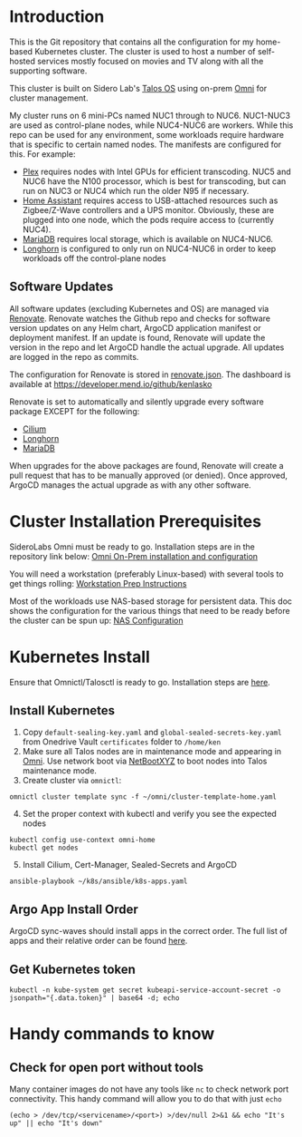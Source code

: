 # Introduction
This is the Git repository that contains all the configuration for my home-based Kubernetes cluster. The cluster is used to host a number of self-hosted services mostly focused on movies and TV along with all the supporting software.

This cluster is built on Sidero Lab's [Talos OS](https://github.com/siderolabs/talos) using on-prem [Omni](https://github.com/siderolabs/omni) for cluster management.

My cluster runs on 6 mini-PCs named NUC1 through to NUC6. NUC1-NUC3 are used as control-plane nodes, while NUC4-NUC6 are workers. While this repo can be used for any environment, some workloads require hardware that is specific to certain named nodes. The manifests are configured for this. For example:
* [Plex](/manifests/media-apps/plex) requires nodes with Intel GPUs for efficient transcoding. NUC5 and NUC6 have the N100 processor, which is best for transcoding, but can run on NUC3 or NUC4 which run the older N95 if necessary.
* [Home Assistant](/manifests/homeops/homeassist) requires access to USB-attached resources such as Zigbee/Z-Wave controllers and a UPS monitor. Obviously, these are plugged into one node, which the pods require access to (currently NUC4).
* [MariaDB](/manifests/database/mariadb) requires local storage, which is available on NUC4-NUC6.
* [Longhorn](/manifests/system/longhorn) is configured to only run on NUC4-NUC6 in order to keep workloads off the control-plane nodes

## Software Updates
All software updates (excluding Kubernetes and OS) are managed via [Renovate](https://github.com/renovatebot/renovate). Renovate watches the Github repo and checks for software version updates on any Helm chart, ArgoCD application manifest or deployment manifest. If an update is found, Renovate will update the version in the repo and let ArgoCD handle the actual upgrade. All updates are logged in the repo as commits.

The configuration for Renovate is stored in [renovate.json](/renovate.json). The dashboard is available at https://developer.mend.io/github/kenlasko

Renovate is set to automatically and silently upgrade every software package EXCEPT for the following:
* [Cilium](/manifests/network/cilium)
* [Longhorn](/manifests/system/longhorn)
* [MariaDB](/manifests/database/mariadb)

When upgrades for the above packages are found, Renovate will create a pull request that has to be manually approved (or denied). Once approved, ArgoCD manages the actual upgrade as with any other software.

# Cluster Installation Prerequisites
SideroLabs Omni must be ready to go. Installation steps are in the repository link below:
[Omni On-Prem installation and configuration](https://github.com/kenlasko/omni/)

You will need a workstation (preferably Linux-based) with several tools to get things rolling:
[Workstation Prep Instructions](/docs/WORKSTATION.md)

Most of the workloads use NAS-based storage for persistent data. This doc shows the configuration for the various things that need to be ready before the cluster can be spun up:
[NAS Configuration](/docs/NASCONFIG.md)

# Kubernetes Install
Ensure that Omnictl/Talosctl is ready to go. Installation steps are [here](https://github.com/kenlasko/omni/).

## Install Kubernetes
1. Copy `default-sealing-key.yaml` and `global-sealed-secrets-key.yaml` from Onedrive Vault `certificates` folder to `/home/ken`
2. Make sure all Talos nodes are in maintenance mode and appearing in [Omni](https://omni.ucdialplans.com). Use network boot via [NetBootXYZ](https://github.com/kenlasko/pxeboot/) to boot nodes into Talos maintenance mode.
3. Create cluster via `omnictl`:
```
omnictl cluster template sync -f ~/omni/cluster-template-home.yaml
```
4. Set the proper context with kubectl and verify you see the expected nodes
```
kubectl config use-context omni-home
kubectl get nodes
```
5. Install Cilium, Cert-Manager, Sealed-Secrets and ArgoCD
```
ansible-playbook ~/k8s/ansible/k8s-apps.yaml
```

## Argo App Install Order
ArgoCD sync-waves should install apps in the correct order. The full list of apps and their relative order can be found [here](/argocd-apps).

## Get Kubernetes token
```
kubectl -n kube-system get secret kubeapi-service-account-secret -o jsonpath="{.data.token}" | base64 -d; echo
```

# Handy commands to know
## Check for open port without tools
Many container images do not have any tools like `nc` to check network port connectivity. This handy command will allow you to do that with just `echo`
```
(echo > /dev/tcp/<servicename>/<port>) >/dev/null 2>&1 && echo "It's up" || echo "It's down"
```